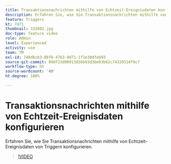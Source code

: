 ```yaml
---
title: Transaktionsnachrichten mithilfe von Echtzeit-Ereignisdaten konfigurieren
description: Erfahren Sie, wie Sie Transaktionsnachrichten mithilfe von Echtzeit-Ereignisdaten von Triggern konfigurieren.
feature: Triggers
kt: 7471
thumbnail: 332602.jpg
doc-type: feature video
role: Admin
level: Experienced
activity: use
team: TM
exl-id: 748d6cb3-86f0-4763-9d71-1f1e30dfeb93
source-git-commit: 89df23d00913d36b93d3be03b62c74320524f9c7
workflow-type: ht
source-wordcount: '40'
ht-degree: 100%

---
```


# Transaktionsnachrichten mithilfe von Echtzeit-Ereignisdaten konfigurieren

Erfahren Sie, wie Sie Transaktionsnachrichten mithilfe von Echtzeit-Ereignisdaten von Triggern konfigurieren.

>[!VIDEO](https://video.tv.adobe.com/v/332602?quality=12&learn=on)
